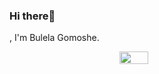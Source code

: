 ### Hi there👋<br>
, I'm Bulela Gomoshe.
<div style="display: flex; justify-content: center; align-items: center;"><img width="30%" height="20%" src="https://media.giphy.com/media/qgQUggAC3Pfv687qPC/giphy.gif" alt=""></div>
<!--
**BulelaG/BulelaG** is a ✨ _special_ ✨ repository because its `README.md` (this file) appears on your GitHub profile.

Here are some ideas to get you started:

- 🔭 I’m currently working on personal projects.
- 🌱 I’m currently learning Angular,Kotlin,  ...
- 👯 I’m looking to collaborate on any project.
- 🤔 I’m looking for help with ...
- 💬 Ask me about ...
- 📫 How to reach me: ...
- 😄 Pronouns: ...
- ⚡ Fun fact: ...
-->
